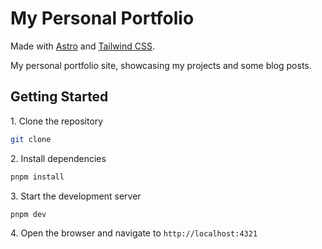 # My Personal Portfolio

Made with [Astro](https://astro.build) and [Tailwind CSS](https://tailwindcss.com).

My personal portfolio site, showcasing my projects and some blog posts.

## Getting Started

1\. Clone the repository

```bash
git clone
```

2\. Install dependencies

```bash
pnpm install
```

3\. Start the development server

```bash
pnpm dev
```

4\. Open the browser and navigate to `http://localhost:4321`
